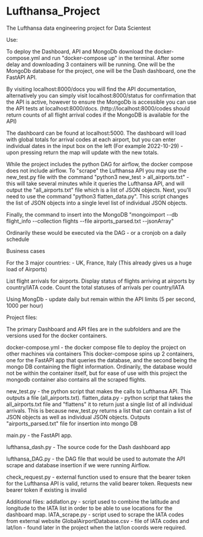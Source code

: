 # Lufthansa_Project
The Lufthansa data engineering project for Data Scientest

Use:

To deploy the Dashboard, API and MongoDb download the docker-compose.yml and run "docker-compose up" in the terminal. After some delay and downloading 3 containers will be running. One will be the MongoDb database for the project, one will be the Dash dashboard, one the FastAPI API.

By visiting localhost:8000/docs you will find the API documentation, alternatively you can simply visit localhost:8000/status for confirmation that the API is active, however to ensure the MongoDb is accessible you can use the API tests at localhost:8000/docs. (http://localhost:8000/codes should return counts of all flight arrival codes if the MongoDB is available for the API)

The dashboard can be found at localhost:5000. The dashboard will load with global totals for arrival codes at each airport, but you can enter individual dates in the input box on the left (For example 2022-10-29) - upon pressing return the map will update with the new totals.

While the project includes the python DAG for airflow, the docker compose does not include airflow. To "scrape" the Lufthansa API you may use the new_test.py file with the command "python3 new_test > all_airports.txt" - this will take several minutes while it queries the Lufthansa API, and will output the "all_airports.txt" file which is a list of JSON objects. Next, you'll need to use the command "python3 flatten_data.py". This script changes the list of JSON objects into a single level list of individual JSON objects.

Finally, the command to insert into the MongoDB "mongoimport --db flight_info --collection flights --file airports_parsed.txt --jsonArray"

Ordinarily these would be executed via the DAG - or a cronjob on a daily schedule


Business cases

For the 3 major countries: - UK, France, Italy (This already gives us a huge load of Airports)

List flight arrivals for airports. Display status of flights arriving at airports by country/IATA code.
Count the total statuses of arrivals per country/IATA

Using MongDb - update daily but remain within the API limits (5 per second, 1000 per hour)


Project files:

The primary Dashboard and API files are in the subfolders and are the versions used for the docker containers. 

docker-compose.yml - the docker compose file to deploy the project on other machines via containers
  This docker-compose spins up 2 containers, one for the FastAPI app that queries the database, and the second being the mongo DB containing the flight information.
  Ordinarily, the database would not be within the container itself, but for ease of use with this project the mongodb container also contains all the scraped flights.
 
new_test.py - the python script that makes the calls to Lufthansa API. This outputs a file (all_airports.txt).
flatten_data.py - python script that takes the all_airports.txt file and "flattens" it to return just a single list of all individual arrivals. This is because new_test.py returns a list that can contain a list of JSON objects as well as individual JSON objects. Outputs "airports_parsed.txt" file for insertion into mongo DB

main.py - the FastAPI app. 

lufthansa_dash.py - The source code for the Dash dashboard app

lufthansa_DAG.py - the DAG file that would be used to automate the API scrape and database insertion if we were running Airflow.

check_request.py - external function used to ensure that the bearer token for the Lufthansa API is valid, returns the valid bearer token. Requests new bearer token if existing is invalid

Additional files:
addlatlon.py - script used to combine the latitude and longitude to the IATA list in order to be able to use locations for the dashboard map.
IATA_scrape.py - script used to scrape the IATA codes from external website
GlobalAirportDatabase.csv - file of IATA codes and lat/lon - found later in the project when the lat/lon coords were required.

